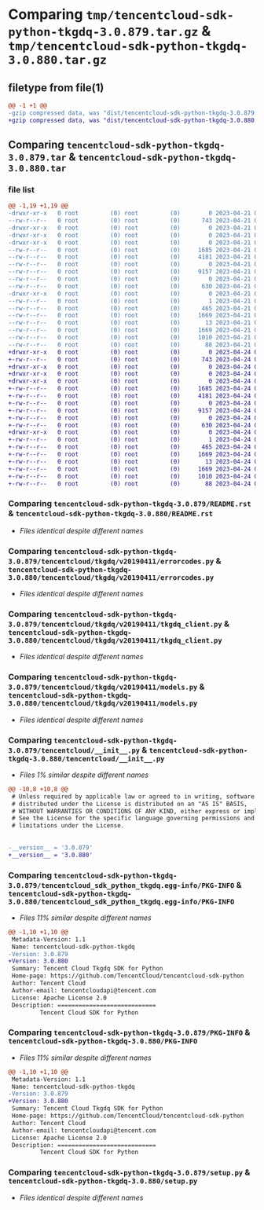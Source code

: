 # Comparing `tmp/tencentcloud-sdk-python-tkgdq-3.0.879.tar.gz` & `tmp/tencentcloud-sdk-python-tkgdq-3.0.880.tar.gz`

## filetype from file(1)

```diff
@@ -1 +1 @@
-gzip compressed data, was "dist/tencentcloud-sdk-python-tkgdq-3.0.879.tar", last modified: Fri Apr 21 01:07:33 2023, max compression
+gzip compressed data, was "dist/tencentcloud-sdk-python-tkgdq-3.0.880.tar", last modified: Mon Apr 24 03:46:56 2023, max compression
```

## Comparing `tencentcloud-sdk-python-tkgdq-3.0.879.tar` & `tencentcloud-sdk-python-tkgdq-3.0.880.tar`

### file list

```diff
@@ -1,19 +1,19 @@
-drwxr-xr-x   0 root         (0) root         (0)        0 2023-04-21 01:07:33.000000 tencentcloud-sdk-python-tkgdq-3.0.879/
--rw-r--r--   0 root         (0) root         (0)      743 2023-04-21 01:07:33.000000 tencentcloud-sdk-python-tkgdq-3.0.879/README.rst
-drwxr-xr-x   0 root         (0) root         (0)        0 2023-04-21 01:07:33.000000 tencentcloud-sdk-python-tkgdq-3.0.879/tencentcloud/
-drwxr-xr-x   0 root         (0) root         (0)        0 2023-04-21 01:07:33.000000 tencentcloud-sdk-python-tkgdq-3.0.879/tencentcloud/tkgdq/
-drwxr-xr-x   0 root         (0) root         (0)        0 2023-04-21 01:07:33.000000 tencentcloud-sdk-python-tkgdq-3.0.879/tencentcloud/tkgdq/v20190411/
--rw-r--r--   0 root         (0) root         (0)     1685 2023-04-21 01:07:33.000000 tencentcloud-sdk-python-tkgdq-3.0.879/tencentcloud/tkgdq/v20190411/errorcodes.py
--rw-r--r--   0 root         (0) root         (0)     4181 2023-04-21 01:07:33.000000 tencentcloud-sdk-python-tkgdq-3.0.879/tencentcloud/tkgdq/v20190411/tkgdq_client.py
--rw-r--r--   0 root         (0) root         (0)        0 2023-04-21 01:07:33.000000 tencentcloud-sdk-python-tkgdq-3.0.879/tencentcloud/tkgdq/v20190411/__init__.py
--rw-r--r--   0 root         (0) root         (0)     9157 2023-04-21 01:07:33.000000 tencentcloud-sdk-python-tkgdq-3.0.879/tencentcloud/tkgdq/v20190411/models.py
--rw-r--r--   0 root         (0) root         (0)        0 2023-04-21 01:07:33.000000 tencentcloud-sdk-python-tkgdq-3.0.879/tencentcloud/tkgdq/__init__.py
--rw-r--r--   0 root         (0) root         (0)      630 2023-04-21 01:07:33.000000 tencentcloud-sdk-python-tkgdq-3.0.879/tencentcloud/__init__.py
-drwxr-xr-x   0 root         (0) root         (0)        0 2023-04-21 01:07:33.000000 tencentcloud-sdk-python-tkgdq-3.0.879/tencentcloud_sdk_python_tkgdq.egg-info/
--rw-r--r--   0 root         (0) root         (0)        1 2023-04-21 01:07:33.000000 tencentcloud-sdk-python-tkgdq-3.0.879/tencentcloud_sdk_python_tkgdq.egg-info/dependency_links.txt
--rw-r--r--   0 root         (0) root         (0)      465 2023-04-21 01:07:33.000000 tencentcloud-sdk-python-tkgdq-3.0.879/tencentcloud_sdk_python_tkgdq.egg-info/SOURCES.txt
--rw-r--r--   0 root         (0) root         (0)     1669 2023-04-21 01:07:33.000000 tencentcloud-sdk-python-tkgdq-3.0.879/tencentcloud_sdk_python_tkgdq.egg-info/PKG-INFO
--rw-r--r--   0 root         (0) root         (0)       13 2023-04-21 01:07:33.000000 tencentcloud-sdk-python-tkgdq-3.0.879/tencentcloud_sdk_python_tkgdq.egg-info/top_level.txt
--rw-r--r--   0 root         (0) root         (0)     1669 2023-04-21 01:07:33.000000 tencentcloud-sdk-python-tkgdq-3.0.879/PKG-INFO
--rw-r--r--   0 root         (0) root         (0)     1010 2023-04-21 01:07:33.000000 tencentcloud-sdk-python-tkgdq-3.0.879/setup.py
--rw-r--r--   0 root         (0) root         (0)       88 2023-04-21 01:07:33.000000 tencentcloud-sdk-python-tkgdq-3.0.879/setup.cfg
+drwxr-xr-x   0 root         (0) root         (0)        0 2023-04-24 03:46:56.000000 tencentcloud-sdk-python-tkgdq-3.0.880/
+-rw-r--r--   0 root         (0) root         (0)      743 2023-04-24 03:46:56.000000 tencentcloud-sdk-python-tkgdq-3.0.880/README.rst
+drwxr-xr-x   0 root         (0) root         (0)        0 2023-04-24 03:46:56.000000 tencentcloud-sdk-python-tkgdq-3.0.880/tencentcloud/
+drwxr-xr-x   0 root         (0) root         (0)        0 2023-04-24 03:46:56.000000 tencentcloud-sdk-python-tkgdq-3.0.880/tencentcloud/tkgdq/
+drwxr-xr-x   0 root         (0) root         (0)        0 2023-04-24 03:46:56.000000 tencentcloud-sdk-python-tkgdq-3.0.880/tencentcloud/tkgdq/v20190411/
+-rw-r--r--   0 root         (0) root         (0)     1685 2023-04-24 03:46:56.000000 tencentcloud-sdk-python-tkgdq-3.0.880/tencentcloud/tkgdq/v20190411/errorcodes.py
+-rw-r--r--   0 root         (0) root         (0)     4181 2023-04-24 03:46:56.000000 tencentcloud-sdk-python-tkgdq-3.0.880/tencentcloud/tkgdq/v20190411/tkgdq_client.py
+-rw-r--r--   0 root         (0) root         (0)        0 2023-04-24 03:46:56.000000 tencentcloud-sdk-python-tkgdq-3.0.880/tencentcloud/tkgdq/v20190411/__init__.py
+-rw-r--r--   0 root         (0) root         (0)     9157 2023-04-24 03:46:56.000000 tencentcloud-sdk-python-tkgdq-3.0.880/tencentcloud/tkgdq/v20190411/models.py
+-rw-r--r--   0 root         (0) root         (0)        0 2023-04-24 03:46:56.000000 tencentcloud-sdk-python-tkgdq-3.0.880/tencentcloud/tkgdq/__init__.py
+-rw-r--r--   0 root         (0) root         (0)      630 2023-04-24 03:46:56.000000 tencentcloud-sdk-python-tkgdq-3.0.880/tencentcloud/__init__.py
+drwxr-xr-x   0 root         (0) root         (0)        0 2023-04-24 03:46:56.000000 tencentcloud-sdk-python-tkgdq-3.0.880/tencentcloud_sdk_python_tkgdq.egg-info/
+-rw-r--r--   0 root         (0) root         (0)        1 2023-04-24 03:46:56.000000 tencentcloud-sdk-python-tkgdq-3.0.880/tencentcloud_sdk_python_tkgdq.egg-info/dependency_links.txt
+-rw-r--r--   0 root         (0) root         (0)      465 2023-04-24 03:46:56.000000 tencentcloud-sdk-python-tkgdq-3.0.880/tencentcloud_sdk_python_tkgdq.egg-info/SOURCES.txt
+-rw-r--r--   0 root         (0) root         (0)     1669 2023-04-24 03:46:56.000000 tencentcloud-sdk-python-tkgdq-3.0.880/tencentcloud_sdk_python_tkgdq.egg-info/PKG-INFO
+-rw-r--r--   0 root         (0) root         (0)       13 2023-04-24 03:46:56.000000 tencentcloud-sdk-python-tkgdq-3.0.880/tencentcloud_sdk_python_tkgdq.egg-info/top_level.txt
+-rw-r--r--   0 root         (0) root         (0)     1669 2023-04-24 03:46:56.000000 tencentcloud-sdk-python-tkgdq-3.0.880/PKG-INFO
+-rw-r--r--   0 root         (0) root         (0)     1010 2023-04-24 03:46:56.000000 tencentcloud-sdk-python-tkgdq-3.0.880/setup.py
+-rw-r--r--   0 root         (0) root         (0)       88 2023-04-24 03:46:56.000000 tencentcloud-sdk-python-tkgdq-3.0.880/setup.cfg
```

### Comparing `tencentcloud-sdk-python-tkgdq-3.0.879/README.rst` & `tencentcloud-sdk-python-tkgdq-3.0.880/README.rst`

 * *Files identical despite different names*

### Comparing `tencentcloud-sdk-python-tkgdq-3.0.879/tencentcloud/tkgdq/v20190411/errorcodes.py` & `tencentcloud-sdk-python-tkgdq-3.0.880/tencentcloud/tkgdq/v20190411/errorcodes.py`

 * *Files identical despite different names*

### Comparing `tencentcloud-sdk-python-tkgdq-3.0.879/tencentcloud/tkgdq/v20190411/tkgdq_client.py` & `tencentcloud-sdk-python-tkgdq-3.0.880/tencentcloud/tkgdq/v20190411/tkgdq_client.py`

 * *Files identical despite different names*

### Comparing `tencentcloud-sdk-python-tkgdq-3.0.879/tencentcloud/tkgdq/v20190411/models.py` & `tencentcloud-sdk-python-tkgdq-3.0.880/tencentcloud/tkgdq/v20190411/models.py`

 * *Files identical despite different names*

### Comparing `tencentcloud-sdk-python-tkgdq-3.0.879/tencentcloud/__init__.py` & `tencentcloud-sdk-python-tkgdq-3.0.880/tencentcloud/__init__.py`

 * *Files 1% similar despite different names*

```diff
@@ -10,8 +10,8 @@
 # Unless required by applicable law or agreed to in writing, software
 # distributed under the License is distributed on an "AS IS" BASIS,
 # WITHOUT WARRANTIES OR CONDITIONS OF ANY KIND, either express or implied.
 # See the License for the specific language governing permissions and
 # limitations under the License.
 
 
-__version__ = '3.0.879'
+__version__ = '3.0.880'
```

### Comparing `tencentcloud-sdk-python-tkgdq-3.0.879/tencentcloud_sdk_python_tkgdq.egg-info/PKG-INFO` & `tencentcloud-sdk-python-tkgdq-3.0.880/tencentcloud_sdk_python_tkgdq.egg-info/PKG-INFO`

 * *Files 11% similar despite different names*

```diff
@@ -1,10 +1,10 @@
 Metadata-Version: 1.1
 Name: tencentcloud-sdk-python-tkgdq
-Version: 3.0.879
+Version: 3.0.880
 Summary: Tencent Cloud Tkgdq SDK for Python
 Home-page: https://github.com/TencentCloud/tencentcloud-sdk-python
 Author: Tencent Cloud
 Author-email: tencentcloudapi@tencent.com
 License: Apache License 2.0
 Description: ============================
         Tencent Cloud SDK for Python
```

### Comparing `tencentcloud-sdk-python-tkgdq-3.0.879/PKG-INFO` & `tencentcloud-sdk-python-tkgdq-3.0.880/PKG-INFO`

 * *Files 11% similar despite different names*

```diff
@@ -1,10 +1,10 @@
 Metadata-Version: 1.1
 Name: tencentcloud-sdk-python-tkgdq
-Version: 3.0.879
+Version: 3.0.880
 Summary: Tencent Cloud Tkgdq SDK for Python
 Home-page: https://github.com/TencentCloud/tencentcloud-sdk-python
 Author: Tencent Cloud
 Author-email: tencentcloudapi@tencent.com
 License: Apache License 2.0
 Description: ============================
         Tencent Cloud SDK for Python
```

### Comparing `tencentcloud-sdk-python-tkgdq-3.0.879/setup.py` & `tencentcloud-sdk-python-tkgdq-3.0.880/setup.py`

 * *Files identical despite different names*

